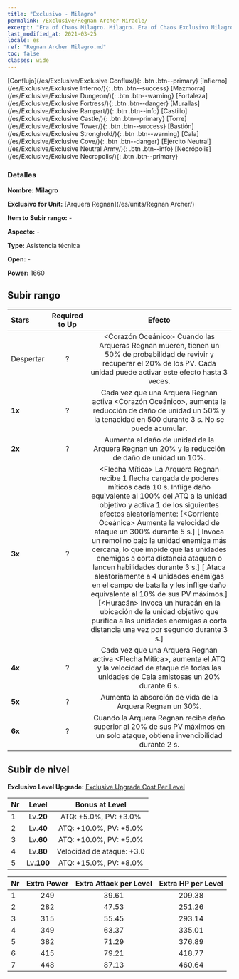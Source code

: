 ```yaml
---
title: "Exclusivo - Milagro"
permalink: /Exclusive/Regnan Archer Miracle/
excerpt: "Era of Chaos Milagro. Milagro. Era of Chaos Exclusivo Milagro. Arquera Regnan Exclusivo."
last_modified_at: 2021-03-25
locale: es
ref: "Regnan Archer Milagro.md"
toc: false
classes: wide
---
```

 [Conflujo](/es/Exclusive/Exclusive Conflux/){: .btn .btn--primary} [Infierno](/es/Exclusive/Exclusive Inferno/){: .btn .btn--success} [Mazmorra](/es/Exclusive/Exclusive Dungeon/){: .btn .btn--warning} [Fortaleza](/es/Exclusive/Exclusive Fortress/){: .btn .btn--danger} [Murallas](/es/Exclusive/Exclusive Rampart/){: .btn .btn--info} [Castillo](/es/Exclusive/Exclusive Castle/){: .btn .btn--primary} [Torre](/es/Exclusive/Exclusive Tower/){: .btn .btn--success} [Bastión](/es/Exclusive/Exclusive Stronghold/){: .btn .btn--warning} [Cala](/es/Exclusive/Exclusive Cove/){: .btn .btn--danger} [Ejército Neutral](/es/Exclusive/Exclusive Neutral Army/){: .btn .btn--info} [Necrópolis](/es/Exclusive/Exclusive Necropolis/){: .btn .btn--primary} 

### Detalles
 **Nombre: Milagro** 

 **Exclusivo for Unit:** [Arquera Regnan](/es/units/Regnan Archer/) 

 **Item to Subir rango:** -

 **Aspecto:** -

 **Type:** Asistencia técnica

 **Open:** -

 **Power:** 1660

## Subir rango

  |     Stars    |  Required to Up | Efecto |
  |:-------------|:---------------:|:---------------:|
  |  Despertar  | ? | <Corazón Oceánico> Cuando las Arqueras Regnan mueren, tienen un 50% de probabilidad de revivir y recuperar el 20% de los PV. Cada unidad puede activar este efecto hasta 3 veces. |
  | **1x** <i class="fas fa-star"/> | ? | Cada vez que una Arquera Regnan activa <Corazón Oceánico>, aumenta la reducción de daño de unidad un 50% y la tenacidad en 500 durante 3 s. No se puede acumular. |
  | **2x** <i class="fas fa-star"/> | ? | Aumenta el daño de unidad de la Arquera Regnan un 20% y la reducción de daño de unidad un 10%. |
  | **3x** <i class="fas fa-star"/> | ? | <Flecha Mítica> La Arquera Regnan recibe 1 flecha cargada de poderes míticos cada 10 s. Inflige daño equivalente al 100% del ATQ a la unidad objetivo y activa 1 de los siguientes efectos aleatoriamente:                  [<Corriente Oceánica> Aumenta la velocidad de ataque un 300% durante 5 s.]                                [<Remolino> Invoca un remolino bajo la unidad enemiga más cercana, lo que impide que las unidades enemigas a corta distancia ataquen o lancen habilidades durante 3 s.]                                 [<Tormenta> Ataca aleatoriamente a 4 unidades enemigas en el campo de batalla y les inflige daño equivalente al 10% de sus PV máximos.]            [<Huracán> Invoca un huracán en la ubicación de la unidad objetivo que purifica a las unidades enemigas a corta distancia una vez por segundo durante 3 s.] |
  | **4x** <i class="fas fa-star"/> | ? | Cada vez que una Arquera Regnan activa <Flecha Mítica>, aumenta el ATQ y la velocidad de ataque de todas las unidades de Cala amistosas un 20% durante 6 s. |
  | **5x** <i class="fas fa-star"/> | ? | Aumenta la absorción de vida de la Arquera Regnan un 30%. |
  | **6x** <i class="fas fa-star"/> | ? | <Puerto Seguro> Cuando la Arquera Regnan recibe daño superior al 20% de sus PV máximos en un solo ataque, obtiene invencibilidad durante 2 s. |


## Subir de nivel
 **Exclusivo Level Upgrade:** [Exclusive Upgrade Cost Per Level](/Exclusive/ExclusiveUpgradeCostPerLevel/)

  |  Nr  |   Level  | Bonus at Level |
  |:-----|:--------:|:--------------:|
  | 1 | Lv.**20** | ATQ: +5.0%, PV: +3.0% |
  | 2 | Lv.**40** | ATQ: +10.0%, PV: +5.0% |
  | 3 | Lv.**60** | ATQ: +10.0%, PV: +5.0% |
  | 4 | Lv.**80** | Velocidad de ataque: +3.0 |
  | 5 | Lv.**100** | ATQ: +15.0%, PV: +8.0% |


  |  Nr  |  Extra Power | Extra Attack per Level | Extra HP per Level |
  |:-----|:--------:|:--------:|:--------:|
  | 1 | 249 | 39.61 | 209.38 |
  | 2 | 282 | 47.53 | 251.26 |
  | 3 | 315 | 55.45 | 293.14 |
  | 4 | 349 | 63.37 | 335.01 |
  | 5 | 382 | 71.29 | 376.89 |
  | 6 | 415 | 79.21 | 418.77 |
  | 7 | 448 | 87.13 | 460.64 |


